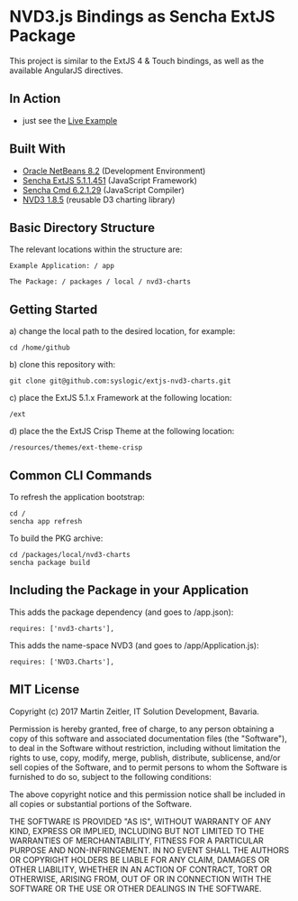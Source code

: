 # NVD3.js Bindings as Sencha ExtJS Package

This project is similar to the ExtJS 4 & Touch bindings,
as well as the available AngularJS directives.

## In Action
* just see the [Live Example](http://nvd3.randomized.eu)

## Built With
* [Oracle NetBeans 8.2](http://www.oracle.com/technetwork/developer-tools/netbeans/index.html) (Development Environment)
* [Sencha ExtJS 5.1.1.451](https://docs.sencha.com/extjs/5.1.1/index.html) (JavaScript Framework)
* [Sencha Cmd 6.2.1.29](https://docs.sencha.com/cmd/index.html) (JavaScript Compiler)
* [NVD3 1.8.5](https://github.com/novus/nvd3) (reusable D3 charting library)

## Basic Directory Structure

The relevant locations within the structure are:

    Example Application: / app

    The Package: / packages / local / nvd3-charts

## Getting Started

a) change the local path to the desired location, for example:
    
    cd /home/github

b) clone this repository with:

    git clone git@github.com:syslogic/extjs-nvd3-charts.git

c) place the ExtJS 5.1.x Framework at the following location:

    /ext

d) place the the ExtJS Crisp Theme at the following location:

    /resources/themes/ext-theme-crisp

## Common CLI Commands

To refresh the application bootstrap:

    cd /
    sencha app refresh

To build the PKG archive:

    cd /packages/local/nvd3-charts
    sencha package build

## Including the Package in your Application

This adds the package dependency (and goes to /app.json):

    requires: ['nvd3-charts'],

This adds the name-space NVD3 (and goes to /app/Application.js):

    requires: ['NVD3.Charts'],

## MIT License

Copyright (c) 2017 Martin Zeitler, IT Solution Development, Bavaria.

Permission is hereby granted, free of charge, to any person obtaining a copy
of this software and associated documentation files (the "Software"), to deal
in the Software without restriction, including without limitation the rights
to use, copy, modify, merge, publish, distribute, sublicense, and/or sell
copies of the Software, and to permit persons to whom the Software is
furnished to do so, subject to the following conditions:

The above copyright notice and this permission notice shall be included in all
copies or substantial portions of the Software.

THE SOFTWARE IS PROVIDED "AS IS", WITHOUT WARRANTY OF ANY KIND, EXPRESS OR
IMPLIED, INCLUDING BUT NOT LIMITED TO THE WARRANTIES OF MERCHANTABILITY,
FITNESS FOR A PARTICULAR PURPOSE AND NON-INFRINGEMENT. IN NO EVENT SHALL THE
AUTHORS OR COPYRIGHT HOLDERS BE LIABLE FOR ANY CLAIM, DAMAGES OR OTHER
LIABILITY, WHETHER IN AN ACTION OF CONTRACT, TORT OR OTHERWISE, ARISING FROM,
OUT OF OR IN CONNECTION WITH THE SOFTWARE OR THE USE OR OTHER DEALINGS IN THE
SOFTWARE.
